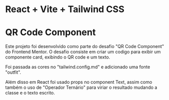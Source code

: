 # React + Vite + Tailwind CSS

# QR Code Component

Este projeto foi desenvolvido como parte do desafio "QR Code Component" do Frontend Mentor. O desafio consiste em criar um codigo para exibir um componente card, exibindo o QR code e um texto.

Foi passada as cores no "tailwind.config.md" e adicionado uma fonte "outfit".

Além disso em React foi usado props no component Text, assim como também o uso de "Operador Ternário" para viriar o resultado mudando a classe e o texto escrito.